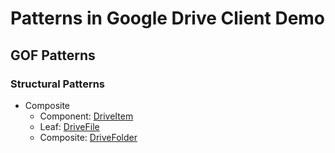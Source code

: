 # Patterns in Google Drive Client Demo

## GOF Patterns

### Structural Patterns

* Composite
  * Component: [DriveItem](https://github.com/SoftwareEngineeringStudyProjects/code-examples/blob/main/src/python/google_drive/filesystem.py#L1)
  * Leaf: [DriveFile](https://github.com/SoftwareEngineeringStudyProjects/code-examples/blob/main/src/python/google_drive/filesystem.py#L14)
  * Composite: [DriveFolder](https://github.com/SoftwareEngineeringStudyProjects/code-examples/blob/main/src/python/google_drive/filesystem.py#L18)
